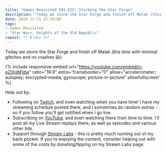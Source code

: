 ```yaml
---
title: "Games Revisited S01-E25: Storming the Star Forge"
description: "Today we storm the Star Forge and finish off Malak (this time with minimal glitches and no crashes :smiley:)."
date: 2019-11-21 22:30:00
tags:
- Games Revisited
- "Star Wars: Knights of the Old Republic"
repost: "" #"dev.to"
---
```


Today we storm the Star Forge and finish off Malak (this time with minimal glitches and no crashes :smiley:).
<!--more-->


{% include responsive-embed url="https://youtube.com/embed/o-eZIXgM1dw" ratio="16:9" extra='frameborder="0" allow="accelerometer; autoplay; encrypted-media; gyroscope; picture-in-picture" allowfullscreen' %}

Help out by:
 * Following on [Twtich](https://twitch.tv/AnonJr_Live), and even watching when you have time! I have my streaming schedule posted there, and I sometimes do random extras - so if you follow you'll get notified when I go live.
 * Subscribing on [YouTube](http://www.youtube.com/channel/UCXafqhKHbkSUIrq0LAuu0tw), and even watching there from time to time. I'll post all my Live Stream replays there, as well as episodes and various other bits.
 * Support through [Stream Labs](https://streamlabs.com/anonjr_live) - this is pretty much running out of my back pocket. If you're enjoying the content, consider helping out with some of the costs by donating/tipping on my Stream Labs page.